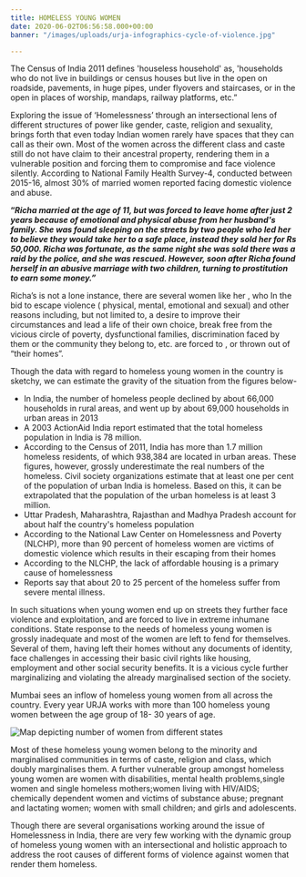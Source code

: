 ```yaml
---
title: HOMELESS YOUNG WOMEN
date: 2020-06-02T06:56:58.000+00:00
banner: "/images/uploads/urja-infographics-cycle-of-violence.jpg"

---
```

The Census of India 2011 defines 'houseless household' as, 'households who do not live in buildings or census houses but live in the open on roadside, pavements, in huge pipes, under flyovers and staircases, or in the open in places of worship, mandaps, railway platforms, etc.”

Exploring the issue of ‘Homelessness’ through an intersectional lens of different structures of power like gender, caste, religion and sexuality, brings forth that even today Indian women rarely have spaces that they can call as their own. Most of the women across the different class and caste still do not have claim to their ancestral property, rendering them in a vulnerable position and forcing them to compromise and face violence silently. According to National Family Health Survey-4, conducted between 2015-16, almost 30% of married women reported facing domestic violence and abuse.

**“_Richa married at the age of 11, but was forced to leave home after just 2 years because of emotional and physical abuse from her husband's family. She was found sleeping on the streets by two people who led her to believe they would take her to a safe place, instead they sold her for Rs 50,000. Richa was fortunate, as the same night she was sold there was a raid by the police, and she was rescued. However, soon after Richa found herself in an abusive marriage with two children, turning to prostitution to earn some money.”_**

<!--more-->

Richa’s is not a lone instance, there are several women like her , who In the bid to escape violence ( physical, mental, emotional and sexual) and other reasons including, but not limited to, a desire to improve their circumstances and lead a life of their own choice, break free from the vicious circle of poverty, dysfunctional families, discrimination faced by them or the community they belong to, etc. are forced to , or thrown out of “their homes”.

Though the data with regard to homeless young women in the country is sketchy, we can estimate the gravity of the situation from the figures below-

* In India, the number of homeless people declined by about 66,000 households in rural areas, and went up by about 69,000 households in urban areas in 2013
* A 2003 ActionAid India report estimated that the total homeless population in India is 78 million.
* According to the Census of 2011, India has more than 1.7 million homeless residents, of which 938,384 are located in urban areas. These figures, however, grossly underestimate the real numbers of the homeless. Civil society organizations estimate that at least one per cent of the population of urban India is homeless. Based on this, it can be extrapolated that the population of the urban homeless is at least 3 million.
* Uttar Pradesh, Maharashtra, Rajasthan and Madhya Pradesh account for about half the country's homeless population
* According to the National Law Center on Homelessness and Poverty (NLCHP), more than 90 percent of homeless women are victims of domestic violence which results in their escaping from their homes
* According to the NLCHP, the lack of affordable housing is a primary cause of homelessness
* Reports say that about 20 to 25 percent of the homeless suffer from severe mental illness.

In such situations when young women end up on streets they further face violence and exploitation, and are forced to live in extreme inhumane conditions. State response to the needs of homeless young women is grossly inadequate and  most of the women are left to fend for themselves. Several of them, having left their homes without any documents of identity, face challenges in accessing their basic civil rights like housing, employment and other social security benefits. It is a vicious cycle further marginalizing and violating the already marginalised section of the society.

Mumbai sees an inflow of homeless young women from all across the country. Every year URJA works with more than 100 homeless young women between the age group of 18- 30 years of age.

![Map depicting number of women from different states](/images/uploads/india_map.png)

Most of these homeless young women belong to the minority and marginalised communities in terms of caste, religion and class, which doubly marginalises them. A further vulnerable group amongst homeless young women are women with disabilities, mental health problems,single women and single homeless mothers;women living with HIV/AIDS; chemically dependent women and victims of substance abuse; pregnant and lactating women; women with small children; and girls and adolescents.

Though there are several organisations working around the issue of Homelessness in India, there are very few working with the dynamic group of homeless young women with an intersectional and holistic approach to address the root causes of different forms of violence against women that render them homeless.